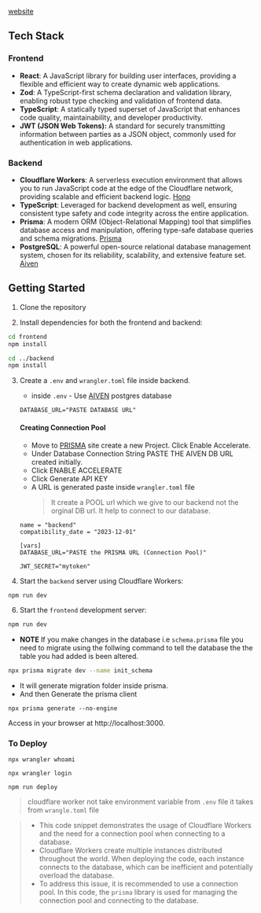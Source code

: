 [website](https://ez-post-mishra18.vercel.app/)

## Tech Stack

### Frontend

- **React**: A JavaScript library for building user interfaces, providing a flexible and efficient way to create dynamic web applications.
- **Zod**: A TypeScript-first schema declaration and validation library, enabling robust type checking and validation of frontend data.
- **TypeScript**: A statically typed superset of JavaScript that enhances code quality, maintainability, and developer productivity.
- **JWT (JSON Web Tokens):** A standard for securely transmitting information between parties as a JSON object, commonly used for authentication in web applications.

### Backend

- **Cloudflare Workers**: A serverless execution environment that allows you to run JavaScript code at the edge of the Cloudflare network, providing scalable and efficient backend logic. [Hono](https://hono.dev/top)
- **TypeScript**: Leveraged for backend development as well, ensuring consistent type safety and code integrity across the entire application.
- **Prisma**: A modern ORM (Object-Relational Mapping) tool that simplifies database access and manipulation, offering type-safe database queries and schema migrations. [Prisma](https://www.prisma.io/)
- **PostgreSQL**: A powerful open-source relational database management system, chosen for its reliability, scalability, and extensive feature set. [Aiven](https://aiven.io/)

## Getting Started

1. Clone the repository

2. Install dependencies for both the frontend and backend:

```bash
cd frontend
npm install
```

```bash
cd ../backend
npm install
```

3. Create a `.env` and `wrangler.toml` file inside backend.

   - inside `.env` - Use [AIVEN](https://aiven.io/) postgres database

   ```
   DATABASE_URL="PASTE DATABASE URL"
   ```

   #### Creating Connection Pool

   - Move to [PRISMA](https://www.prisma.io/data-platform/accelerate) site create a new Project. Click Enable Accelerate.
   - Under Database Connection String PASTE THE AIVEN DB URL created initially.
   - Click ENABLE ACCELERATE
   - Click Generate API KEY
   - A URL is generated paste inside `wrangler.toml` file
     > It create a POOL url which we give to our backend not the orginal DB url. It help to connect to our database.

   ```
   name = "backend"
   compatibility_date = "2023-12-01"

   [vars]
   DATABASE_URL="PASTE the PRISMA URL (Connection Pool)"

   JWT_SECRET="mytoken"
   ```

4. Start the `backend` server using Cloudflare Workers:

```bash
npm run dev
```

6. Start the `frontend` development server:

```bash
npm run dev
```

- **NOTE** If you make changes in the database i.e `schema.prisma` file you need to migrate using the follwing command to tell the database the the table you had added is been altered.

```bash
npx prisma migrate dev --name init_schema
```

- It will generate migration folder inside prisma.
- And then Generate the prisma client

```
npx prisma generate --no-engine
```

Access in your browser at http://localhost:3000.

### To Deploy

```
npx wrangler whoami
```

```
npx wrangler login
```

```
npm run deploy
```

> cloudflare worker not take environment variable from `.env` file it takes from `wrangle.toml` file

> - This code snippet demonstrates the usage of Cloudflare Workers and the need for a connection pool when connecting to a database.
> - Cloudflare Workers create multiple instances distributed throughout the world. When deploying the code, each instance connects to the database, which can be inefficient and potentially overload the database.
> - To address this issue, it is recommended to use a connection pool. In this code, the `prisma` library is used for managing the connection pool and connecting to the database.
